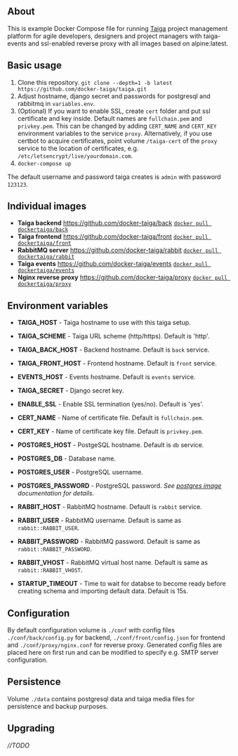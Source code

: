 ## About
This is example Docker Compose file for running [Taiga](https://taiga.io) project management platform for agile developers, designers and project managers with taiga-events and ssl-enabled reverse proxy with all images based on alpine:latest.

## Basic usage
1) Clone this repository.
`git clone --depth=1 -b latest https://github.com/docker-taiga/taiga.git`
2) Adjust hostname, django secret and passwords for postgresql and rabbitmq in `variables.env`.
2) (Optional) If you want to enable SSL, create `cert` folder and put ssl certificate and key inside. Default names are `fullchain.pem` and `privkey.pem`. This can be changed by adding `CERT_NAME` and `CERT_KEY` environment variables to the service `proxy`. Alternatively, if you use certbot to acquire certificates, point volume `/taiga-cert` of the `proxy` service to the location of certificates, e.g. `/etc/letsencrypt/live/yourdomain.com`.
4) `docker-compose up`

The default username and password taiga creates is `admin` with password `123123`.

## Individual images
- **Taiga backend**
<https://github.com/docker-taiga/back>
[`docker pull dockertaiga/back`](https://hub.docker.com/r/dockertaiga/back/)
- **Taiga frontend**
<https://github.com/docker-taiga/front>
[`docker pull dockertaiga/front`](https://hub.docker.com/r/dockertaiga/front/)
- **RabbitMQ server**
<https://github.com/docker-taiga/rabbit>
[`docker pull dockertaiga/rabbit`](https://hub.docker.com/r/dockertaiga/rabbit/)
- **Taiga events**
<https://github.com/docker-taiga/events>
[`docker pull dockertaiga/events`](https://hub.docker.com/r/dockertaiga/events/)
- **Nginx reverse proxy**
<https://github.com/docker-taiga/proxy>
[`docker pull dockertaiga/proxy`](https://hub.docker.com/r/dockertaiga/proxy/)

## Environment variables

- **TAIGA_HOST** - Taiga hostname to use with this taiga setup.
- **TAIGA_SCHEME** - Taiga URL scheme (http/https). Default is 'http'.
- **TAIGA_BACK_HOST** - Backend hostname. Default is `back` service.
- **TAIGA_FRONT_HOST** - Frontend hostname. Default is `front` service.
- **EVENTS_HOST** - Events hostname. Default is `events` service.
- **TAIGA_SECRET** - Django secret key.


- **ENABLE_SSL** - Enable SSL termination (yes/no). Default is 'yes'.
- **CERT_NAME** - Name of certificate file. Default is `fullchain.pem`.
- **CERT_KEY** - Name of certificate key file. Default is `privkey.pem`.


- **POSTGRES_HOST** - PostgeSQL hostname. Default is `db` service.
- **POSTGRES_DB** - Database name.
- **POSTGRES_USER** - PostgreSQL username.
- **POSTGRES_PASSWORD** - PostgreSQL password.
*See [postgres image](https://hub.docker.com/_/postgres/) documentation for details.*


- **RABBIT_HOST** - RabbitMQ hostname. Default is `rabbit` service.
- **RABBIT_USER** - RabbitMQ username. Default is same as `rabbit::RABBIT_USER`.
- **RABBIT_PASSWORD** - RabbitMQ password. Default is same as `rabbit::RABBIT_PASSWORD`.
- **RABBIT_VHOST** - RabbitMQ virtual host name. Default is same as `rabbit::RABBIT_VHOST`.


- **STARTUP_TIMEOUT** - Time to wait for databse to become ready before creating schema and importing default data. Default is 15s.

## Configuration
By default configuration volume is `./conf` with config files `./conf/back/config.py` for backend, `./conf/front/config.json` for frontend and `./conf/proxy/nginx.conf` for reverse proxy. Generated config files are placed here on first run and can be modified to specify e.g. SMTP server configuration.

## Persistence
Volume `./data` contains postgresql data and taiga media files for persistence and backup purposes.

## Upgrading
*//TODO*
